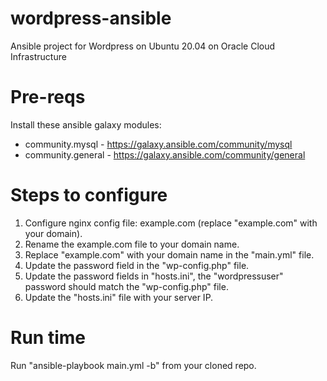 # wordpress-ansible

Ansible project for Wordpress on Ubuntu 20.04 on Oracle Cloud Infrastructure

# Pre-reqs

Install these ansible galaxy modules:

 - community.mysql - https://galaxy.ansible.com/community/mysql
 - community.general - https://galaxy.ansible.com/community/general

# Steps to configure

 1. Configure nginx config file: example.com (replace "example.com" with your domain).
 2. Rename the example.com file to your domain name.
 3. Replace "example.com" with your domain name in the "main.yml" file.
 4. Update the password field in the "wp-config.php" file.
 5. Update the password fields in "hosts.ini", the "wordpressuser" password should match the "wp-config.php" file.
 6. Update the "hosts.ini" file with your server IP.

# Run time

Run "ansible-playbook main.yml -b" from your cloned repo.